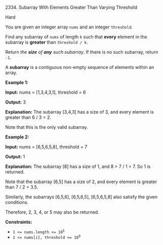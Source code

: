 2334\. Subarray With Elements Greater Than Varying Threshold

Hard

You are given an integer array `nums` and an integer `threshold`.

Find any subarray of `nums` of length `k` such that **every** element in the subarray is **greater** than `threshold / k`.

Return _the **size** of **any** such subarray_. If there is no such subarray, return `-1`.

A **subarray** is a contiguous non-empty sequence of elements within an array.

**Example 1:**

**Input:** nums = [1,3,4,3,1], threshold = 6

**Output:** 3

**Explanation:** The subarray [3,4,3] has a size of 3, and every element is greater than 6 / 3 = 2.

Note that this is the only valid subarray. 

**Example 2:**

**Input:** nums = [6,5,6,5,8], threshold = 7

**Output:** 1

**Explanation:** The subarray [8] has a size of 1, and 8 > 7 / 1 = 7. So 1 is returned.

Note that the subarray [6,5] has a size of 2, and every element is greater than 7 / 2 = 3.5.

Similarly, the subarrays [6,5,6], [6,5,6,5], [6,5,6,5,8] also satisfy the given conditions.

Therefore, 2, 3, 4, or 5 may also be returned.

**Constraints:**

*   <code>1 <= nums.length <= 10<sup>5</sup></code>
*   <code>1 <= nums[i], threshold <= 10<sup>9</sup></code>